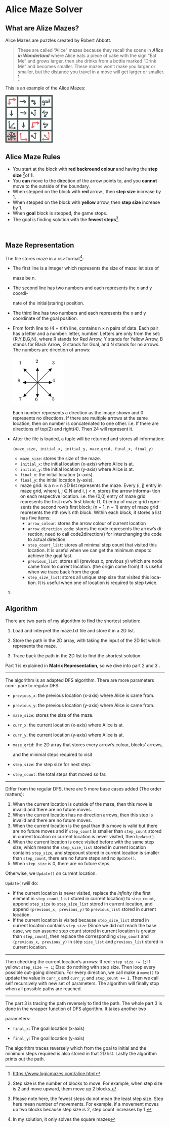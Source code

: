 # Alice Maze Solver

## What are Alize Mazes?

Alice Mazes are puzzles created by Robert Abbott. 

> These are called “Alice” mazes because they recall the scene in ***Alice in Wonderland*** where Alice eats a piece of cake with the sign “Eat Me” and grows larger, then she drinks from a bottle marked “Drink Me” and becomes smaller. These mazes won’t make you larger or smaller, but the distance you travel in a move will get larger or smaller. [^1]

This is an example of the Alice Mazes:

<img src="Examples/example_maze.png" alt="Alice Maze Example" width="150" height="150">

[^1]: https://www.logicmazes.com/alice.html

## Alice Maze Rules

- You start at the block with **red backround colour** and having the **step size** [^2]of **1**.
- You **can** move to the direction of the arrow points to, and you **cannot** move to the outside of the boundary.
- When stepped on the block with **red** arrow , then **step size** increase by 1.
- When stepped on the block with **yellow** arrow, then **step size** increase by 1.
- When **goal** block is stepped, the game stops.
- The goal is finding solution with the **fewest steps**[^3].

​	

[^2]: Step size is the number of blocks to move. For example, when step size is 2 and move upward, them move up 2 blocks. 
[^3]: Please note here, the fewest steps do not mean the least step size. Step here mean number of movements. For example, if a movement moves up two blocks because step size is 2, step count increases by 1. 



## Maze Representation

The file stores maze in a csv format[^4]:

- The first line is a integer which represents the size of maze: let size of

  maze be n.

- The second line has two numbers and each represents the x and y coordi-

  nate of the initial(staring) position.

- The third line has two numbers and each represents the x and y coordinate of the goal position.

- From forth line to (4 + n)th line, contains n × n pairs of data. Each pair has a letter and a number: letter, number. Letters are only from the set: {R,Y,B,G,N}, where R stands for Red Arrow, Y stands for Yellow Arrow, B stands for Black Arrow, G stands for Goal, and N stands for no arrows. The numbers are direction of arrows: 

  <img src="Figures/direction.png" alt="Alice Maze Example" width="160" height="150">

  Each number represents a direction as the image shown and 0 represents no directions. If there are multiple arrows at the same location, then on number is concatenated to one other. i.e. If there are directions of top(2) and right(4). Then 24 will represent it.

- After the file is loaded, a tuple will be returned and stores all information: 

  `(maze_size, initial_x, initial_y, maze_grid, final_x, final_y)`

  - `maze_size`: stores the size of the maze.
  - `initial_x`: the initial location (x-axis) where Alice is at.
  - `initial_y`: the initial location (y-axis) where Alice is at.
  - `final_x`: the initial location (x-axis).
  - `final_y`: the initial location (y-axis).
  - maze grid: is a n × n 2D list represents the maze. Every (i, j) entry in maze grid, where i, j ∈ N and i, j < n, stores the arrow informa- tion on each respective location. i.e. the (0,0) entry of maze grid represents the first row’s first block; (1, 0) entry of maze grid repre- sents the second row’s first block; (n − 1, n − 1) entry of maze grid represents the nth row’s nth block. Within each block, it stores a list has five items:
    - `arrow_colour`: stores the arrow colour of current location
    - `arrow_direction_code`: stores the code represents the arrow’s di- rection; need to call code2direction() for interchanging the code to actual direction.
    - `step_count_list`: stores all minimal step count that visited this location. It is useful when we can get the minimum steps to achieve the goal fast.
    - `previous_list`: stores all (previous x, previous y) which are node came from to current location. (the origin come from) It is useful when we trace back from the goal.
    - `step_size_list`: stores all unique step size that visited this loca- tion. It is useful when one of location is required to step twice.

1. 

[^4]: In my solution, it only solves the square mazes

## Algorithm

There are two parts of my algorithm to find the shortest solution:

1. Load and interpret the maze.txt file and store it in a 2D list.

2. Store the path in the 2D array, with taking the input of the 2D list which represents the maze.

3. Trace back the path in the 2D list to find the shortest solution.

Part 1 is explained in **Matrix Representation**, so we dive into part 2 and 3 .

***

The algorithm is an adapted DFS algorithm. There are more parameters com- pare to regular DFS:

- `previous_x`: the previous location (x-axis) where Alice is came from.

- `previous_y`: the previous location (y-axis) where Alice is came from.

- `maze_size`: stores the size of the maze.

- `curr_x`: the current location (x-axis) where Alice is at.

- `curr_y`: the current location (y-axis) where Alice is at.

- `maze_grid`: the 2D array that stores every arrow’s colour, blocks’ arrows,

  and the minimal steps required to visit

- `step_size`: the step size for next step.

- `step_count`: the total steps that moved so far.

***

Differ from the regular DFS, there are 5 more base cases added (The order matters):

1. When the current location is outside of the maze, then this move is invalid and there are no future moves.
2. When the current location has no direction arrows, then this step is invalid and there are no future moves.
3. When the current location is the goal than this move is valid but there are no future moves and if `step_count` is smaller than `step_count` stored in current location or current location is never visited, then `Update()`.
4. When the current location is once visited before with the same step size, which means the `step_size_list` stored in current location contains `step_size`, and stepcount stored in current location is smaller than `step_count`, there are no future steps and no `Update()`.
5. When `step_size` is 0, there are no future steps.

Otherwise, we `Update()` on current location.

`Update()`will do:

- If the current location is never visited, replace the *infinity* (the first element in `step_count_list` stored in current location) to `step_count`, append `step_size` to `step_size_list` stored in current location, and append `(previous_x, previous_y)` to `previous_list` stored in current location.
- If the current location is visited because `step_size_list` stored in current location contains `step_size` (Since we did not reach the base case, we can assume step count stored in current location is greater than `step_count`), then replace the corresponding `step_count` and `(previous_x, previous_y)` in step `size_list` and `previous_list` stored in current location.

***

Then checking the current location’s arrows: If red: `step_size += 1`; If yellow: `step_size -= 1`; Else: do nothing with step size. Then loop every possible out-going direction. For every direction, we call make a `move()` to update the value in `curr_x` and `curr_y`; and `step_count += 1`. Then we call self recursively with new set of parameters. The algorithm will finally stop when all possible paths are reached.

---

The part 3 is tracing the path reversely to find the path. The whole part 3 is done in the wrapper function of DFS algorithm. It takes another two

parameters:

- `final_x`: The goal location (x-axis) 

- `final_y`: The goal location (y-axis)

The algorithm traces reversely which from the goal to initial and the minimum steps required is also stored in that 2D list. Lastly the algorithm prints out the path.
